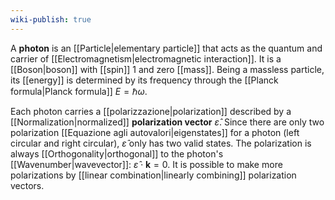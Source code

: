 ```yaml
---
wiki-publish: true
---
```

A **photon** is an [[Particle|elementary particle]] that acts as the quantum and carrier of [[Electromagnetism|electromagnetic interaction]]. It is a [[Boson|boson]] with [[spin]] 1 and zero [[mass]]. Being a massless particle, its [[energy]] is determined by its frequency through the [[Planck formula|Planck formula]] $E=\hbar \omega$.

 Each photon carries a [[polarizzazione|polarization]] described by a [[Normalization|normalized]] **polarization vector** $\hat{\varepsilon}$. Since there are only two polarization [[Equazione agli autovalori|eigenstates]] for a photon (left circular and right circular), $\hat{\varepsilon}$ only has two valid states. The polarization is always [[Orthogonality|orthogonal]] to the photon's [[Wavenumber|wavevector]]: $\hat{\varepsilon}\cdot \mathbf{k}=0$. It is possible to make more polarizations by [[linear combination|linearly combining]] polarization vectors.